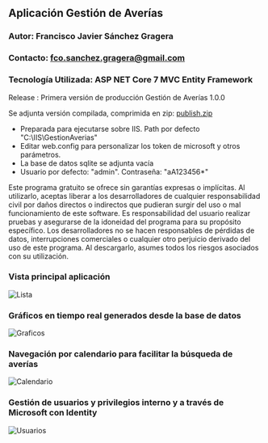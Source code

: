 ## Aplicación Gestión de Averías
### Autor: Francisco Javier Sánchez Gragera
### Contacto: fco.sanchez.gragera@gmail.com
### Tecnología Utilizada: ASP NET Core 7 MVC Entity Framework

Release : Primera versión de producción Gestión de Averías 1.0.0

Se adjunta versión compilada, comprimida en zip: 
[publish.zip](https://github.com/phobosjv/ASP.NET.CORE.MVC_Gestion.Averias/files/13693217/publish.zip)
- Preparada para ejecutarse sobre IIS. Path por defecto "C:\IIS\GestionAverias\"
- Editar web.config para personalizar los token de microsoft y otros parámetros.
- La base de datos sqlite se adjunta vacía
- Usuario por defecto: "admin". Contraseña: "aA123456*"


Este programa gratuito se ofrece sin garantías expresas o implícitas. Al utilizarlo, aceptas liberar a los desarrolladores de cualquier responsabilidad civil por daños directos o indirectos que pudieran surgir del uso o mal funcionamiento de este software. Es responsabilidad del usuario realizar pruebas y asegurarse de la idoneidad del programa para su propósito específico. Los desarrolladores no se hacen responsables de pérdidas de datos, interrupciones comerciales o cualquier otro perjuicio derivado del uso de este programa. Al descargarlo, asumes todos los riesgos asociados con su utilización.

### Vista principal aplicación

![Lista](https://github.com/phobosjv/ASP.NET.CORE.MVC_Gestion.Averias/assets/22936443/5eca55d6-7f6d-40d2-b58a-f281948fc4ec)


### Gráficos en tiempo real generados desde la base de datos

![Graficos](https://github.com/phobosjv/ASP.NET.CORE.MVC_Gestion.Averias/assets/22936443/57286bc3-69fc-43a4-9553-d6609de47de7)


### Navegación por calendario para facilitar la búsqueda de averías

![Calendario](https://github.com/phobosjv/ASP.NET.CORE.MVC_Gestion.Averias/assets/22936443/ae38ab8a-9400-4a4f-981b-7f2c9a55ae99)


### Gestión de usuarios y privilegios interno y a través de Microsoft con Identity

![Usuarios](https://github.com/phobosjv/ASP.NET.CORE.MVC_Gestion.Averias/assets/22936443/e7e73ab5-d2f2-47f7-a31c-78baee28aa90)



